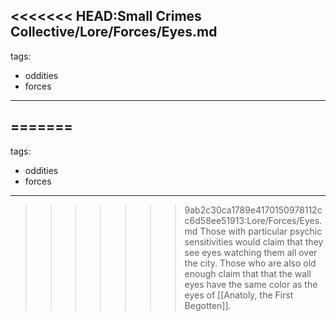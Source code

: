 <<<<<<< HEAD:Small Crimes Collective/Lore/Forces/Eyes.md
---
tags:
  - oddities
  - forces
---
=======
---
tags:
  - oddities
  - forces
---
>>>>>>> 9ab2c30ca1789e4170150978112cc6d58ee51913:Lore/Forces/Eyes.md
Those with particular psychic sensitivities would claim that they see eyes watching them all over the city. Those who are also old enough claim that that the wall eyes have the same color as the eyes of [[Anatoly, the First Begotten]].